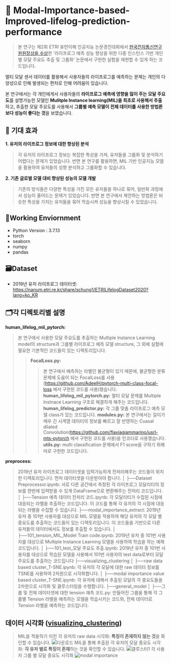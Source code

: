 # :jack_o_lantern: Modal-Importance-based-Improved-lifelog-prediction-performance
> 본 연구는 제2회 ETRI 휴먼이해 인공지능 논문경진대회에서 [한국전자통신연구원원장상을 수상](https://www.etri.re.kr/file/bbsFileDownJSON.etri?b_board_id=ETRI06&f_idx=11624)한 '라이프로그 예측 성능 향상을 위한 다중 인스턴스 기반 개인별 모달 주요도 추출 및 그룹화' 논문에서 구현한 실험을 재현할 수 있게 하는 코드입니다.

멀티 모달 센서 데이터를 활용해서 사용자들의 라이프로그를 예측하는 문제는 개인의 다양성으로 인해 발생되는 편차로 인해 어려움이 있습니다.

본 연구에서는 각 개인에게서 사용자들의 **라이프로그 예측에 영향을 많이 주는 모달 주요도**를 설명가능한 모델인 **Mulitple Instance learning(MIL)을 최초로 사용해서 추출**하고, 추출한 모달 주요도를 사용해서 **그룹별 예측 모델이 전체 데이터를 사용한 방법론보다 성능이 좋다는 것**을 보였습니다.

## :apple: 기대 효과
**1. 유저의 라이프로그 정보에 대한 향상된 분석**
> 각 유저의 라이프로그 정보는 복잡한 특성을 가져, 유저들을 그룹화 및 분석하기 어렵다는 문제가 있었습니다. 반면 본 연구를 활용하면, MIL 기반 인공지능 모델을 활용하여 유저들의 성향 분석하고 그룹화할 수 있습니다.
 
**2. 기존 글로벌 모델 대비 향상된 성능의 모델 개발**
> 기존의 방식들은 다양한 특성을 가진 모든 유저들을 하나로 묶어, 일반화 과정에서 성능이 줄어드는 문제가 있었습니다. 반면 본 연구에서 제안하는 방법론은 비슷한 특성을 가지는 유저들을 묶어 학습시켜 성능을 향상시킬 수 있었습니다.

## 🌲Working Enviornment
* Python Version : 3.7.13
* torch
* seaborn
* numpy
* pandas

## 🗃️Dataset
* 2019년 유저 라이프로그 데이터셋: https://nanum.etri.re.kr/share/schung1/ETRILifelogDataset2020?lang=ko_KR

## 🗂️각 디렉토리별 설명
**human_lifelog_mil_pytorch:**
> 본 연구에서 사용한 모달 주요도를 추출하는 Multiple Instance Learning model의 structure과 그룹별 라이프로그 예측 모델 structure, 그 외에 실험에 필요한 기본적인 코드들이 있는 디렉토리입니다.
>> **FocalLoss.py:**
>>> 본 연구에서 예측하는 라벨인 불균형이 있기 때문에, 불균형한 분류 문제에 도움이 되는 FocalLoss를 사용(https://github.com/AdeelH/pytorch-multi-class-focal-loss 에서 구현된 코드를 사용)했습니다.
>> **human_lifelog_mil_pytorch.py:**
>>>멀티 모달 문제를 Multiple Instnace Learning 구조로 해결하게 해주는 코드입니다.  
>>**human_lifelog_predictor.py:**
>>>각 그룹 맞춤 라이프로그 예측 모델 class가 있는 코드입니다.
>>**modules.py:**
>>> 본 연구에서는 길이가 매우 긴 시계열 데이터의 정보를 빠르고 잘 반영하는 Cuasal dilated Convolution(https://github.com/flaviagiammarino/usrl-mts-pytorch 에서 구현된 코드를 사용)을 인코더로 사용했습니다.
>>**utils.py:**
>>> multi classification 문제에서 F1 score을 구하기 위해 따로 구현한 코드입니다.

**preprocess:**
> 2019년 유저 라이프로그 데이터셋을 입력가능하게 전처리해주는 코드들이 위치한 디렉토리입니다. 먼저 데이터셋을 다운받아야 합니다.
│  ├──Dataset Preprocessor.ipynb: 서로 다른 공간에서 측정된 각 라이프로그 모달리티의 정보를 한번에 입력받을 수 있게 DataFrame으로 변환해주는 전처리 코드입니다.
│  ├──Tension 예측 데이터 전처리 코드.ipynb: 각 모달리티가 수집된 시점에 대응되는 라벨을 추출하는 코드입니다. 이 코드를 통해 각 유저의 각 시점에 대응되는 라벨을 수집할 수 있습니다.
├──modal_importance_extract: 2019년 유저 중 101번 사용자를 대상으로 MIL 모델을 적용하여 해당 유저의 각 모달 별 중요도를 추출하는 코드들이 있는 디렉토리입니다. 이 코드들을 기반으로 다른 유저들의 데이터에서도 정보를 추출할 수 있습니다.
│  ├──101_tension_MIL_Model Train code.ipynb: 2019년 유저 중 101번 사용자를 대상으로 Multiple Instance Learning 모델을 사용하여 학습을 하는 예제 코드입니다.
│  ├──101_test_모달 주요도 추출.ipynb: 2019년 유저 중 101번 사용자를 대상으로 학습된 모델을 사용해서 101번 사용자의 test data로부터 모달 주요도를 추출하는 코드입니다
├──visualizing_clustering
│  ├──raw data based cluster_T-SNE.ipynb: 각 유저의 각 모달에 대한 raw 데이터 정보를 TSNE를 사용하여 2차원으로 시각화합니다.
│  ├──modal importance value based cluster_T-SNE.ipynb: 각 유저에 대해서 추출된 모달의 각 중요도들을 2차원으로 시각화 및 클루스터링을 수행합니다.
├──general_model
│  ├──그룹 및 전체 데이터셋에 대한 tension 예측 코드.py: 만들어진 그룹을 통해 각 그룹별 Tension 라벨을 예측하는 모델을 학습시키는 코드와, 전체 데이터로 Tension 라벨을 예측하는 코드입니다.


## 데이터 시각화 ([visualizing_clustering](https://github.com/ZangZaeSeok/Modal-Importance-based-Improved-lifelog-prediction-performance/tree/main/visualizing_clustering))
> MIL을 적용하기 이전 각 유저의 raw data 시각화: **특징이 존재하지 않는 것**을 확인할 수 있습니다.
![다운로드](https://github.com/user-attachments/assets/a7fab041-2818-4230-8b0b-2f5352fbe27b)
> MIL을 통해 추출된 각 유저의 모달 중요도 시각화: **각 유저 별로 특징이 존재**하는 것을 확인할 수 있습니다.
![클루스터1](https://github.com/user-attachments/assets/68affe1e-f226-4b33-bdf5-4629b283d5b9)
> 각 사용자 그룹 별 모달 중요도 시각화
![modal importance](https://github.com/user-attachments/assets/e0c0f61a-d495-4d8b-9bf3-445239ae834a)

  
